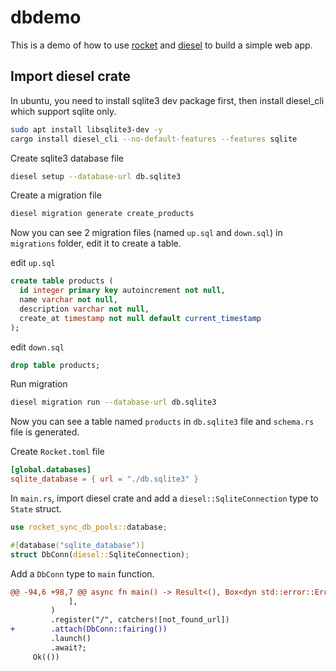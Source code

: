 # dbdemo

This is a demo of how to use [rocket](https://rocket.rs/) and [diesel](https://diesel.rs/) to build a simple web app.

## Import diesel crate

In ubuntu, you need to install sqlite3 dev package first, then install diesel_cli which support sqlite only.

```bash
sudo apt install libsqlite3-dev -y
cargo install diesel_cli --no-default-features --features sqlite
```

Create sqlite3 database file

```bash
diesel setup --database-url db.sqlite3
```

Create a migration file

```bash
diesel migration generate create_products
```

Now you can see 2 migration files (named `up.sql` and `down.sql`) in `migrations` folder, edit it to create a table.

edit `up.sql`

```sql
create table products (
  id integer primary key autoincrement not null,
  name varchar not null,
  description varchar not null,
  create_at timestamp not null default current_timestamp
);
```

edit `down.sql`

```sql
drop table products;
```

Run migration

```bash
diesel migration run --database-url db.sqlite3
```

Now you can see a table named `products` in `db.sqlite3` file and `schema.rs` file is generated.

Create `Rocket.toml` file

```toml
[global.databases]
sqlite_database = { url = "./db.sqlite3" }
```
In `main.rs`, import diesel crate and add a `diesel::SqliteConnection` type to `State` struct.

```rust
use rocket_sync_db_pools::database;

#[database("sqlite_database")]
struct DbConn(diesel::SqliteConnection);
```
Add a `DbConn` type to `main` function.

```diff
@@ -94,6 +98,7 @@ async fn main() -> Result<(), Box<dyn std::error::Error>> {
             ],
         )
         .register("/", catchers![not_found_url])
+        .attach(DbConn::fairing())
         .launch()
         .await?;
     Ok(())
```
